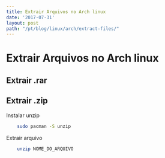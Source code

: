 ```yaml
---
title: Extrair Arquivos no Arch linux
date: '2017-07-31'
layout: post
path: "/pt/blog/linux/arch/extract-files/"
---
```


# Extrair Arquivos no Arch linux

## Extrair .rar

## Extrair .zip

Instalar unzip
```bash
    sudo pacman -S unzip
```

Extrair arquivo
```bash
    unzip NOME_DO_ARQUIVO
```
